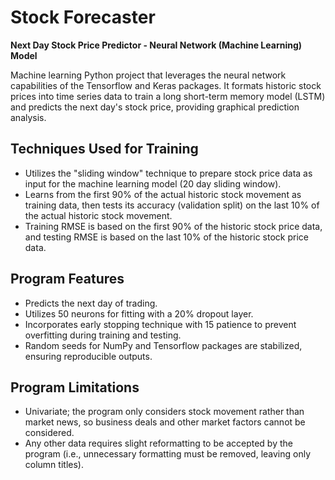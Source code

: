 # Stock Forecaster

**Next Day Stock Price Predictor - Neural Network (Machine Learning) Model**

Machine learning Python project that leverages the neural network capabilities of the Tensorflow and Keras packages. It formats historic stock prices into time series data to train a long short-term memory model (LSTM) and predicts the next day's stock price, providing graphical prediction analysis.

## Techniques Used for Training

- Utilizes the "sliding window" technique to prepare stock price data as input for the machine learning model (20 day sliding window).
- Learns from the first 90% of the actual historic stock movement as training data, then tests its accuracy (validation split) on the last 10% of the actual historic stock movement.
- Training RMSE is based on the first 90% of the historic stock price data, and testing RMSE is based on the last 10% of the historic stock price data.

## Program Features

- Predicts the next day of trading.
- Utilizes 50 neurons for fitting with a 20% dropout layer.
- Incorporates early stopping technique with 15 patience to prevent overfitting during training and testing.
- Random seeds for NumPy and Tensorflow packages are stabilized, ensuring reproducible outputs.

## Program Limitations

- Univariate; the program only considers stock movement rather than market news, so business deals and other market factors cannot be considered.
- Any other data requires slight reformatting to be accepted by the program (i.e., unnecessary formatting must be removed, leaving only column titles).
